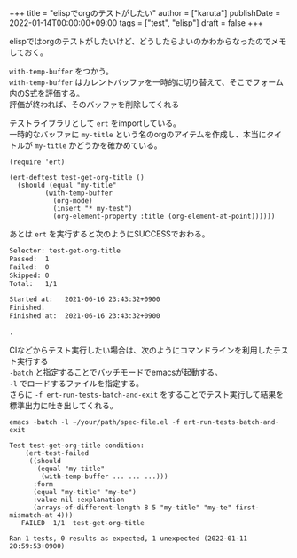 +++
title = "elispでorgのテストがしたい"
author = ["karuta"]
publishDate = 2022-01-14T00:00:00+09:00
tags = ["test", "elisp"]
draft = false
+++

elispではorgのテストがしたいけど、どうしたらよいのかわからなったのでメモしておく。  

<!--more-->  

`with-temp-buffer` をつかう。  
`with-temp-buffer` はカレントバッファを一時的に切り替えて、そこでフォーム内のS式を評価する。  
評価が終われば、そのバッファを削除してくれる  

テストライブラリとして `ert` をimportしている。  
一時的なバッファに `my-title` という名のorgのアイテムを作成し、本当にタイトルが `my-title` かどうかを確かめている。  

```elisp
(require 'ert)

(ert-deftest test-get-org-title ()
  (should (equal "my-title"
		 (with-temp-buffer
		   (org-mode)
		   (insert "* my-test")
		   (org-element-property :title (org-element-at-point))))))
```

あとは `ert` を実行すると次のようにSUCCESSでおわる。  

```org
Selector: test-get-org-title
Passed:  1
Failed:  0
Skipped: 0
Total:   1/1

Started at:   2021-06-16 23:43:32+0900
Finished.
Finished at:  2021-06-16 23:43:32+0900

.
```

CIなどからテスト実行したい場合は、次のようにコマンドラインを利用したテスト実行する  
`-batch` と指定することでバッチモードでemacsが起動する。  
`-l` でロードするファイルを指定する。  
さらに `-f ert-run-tests-batch-and-exit` をすることでテスト実行して結果を標準出力に吐き出してくれる。  

```shell
emacs -batch -l ~/your/path/spec-file.el -f ert-run-tests-batch-and-exit 
```

```nil
Test test-get-org-title condition:
    (ert-test-failed
     ((should
       (equal "my-title"
	    (with-temp-buffer ... ... ...)))
      :form
      (equal "my-title" "my-te")
      :value nil :explanation
      (arrays-of-different-length 8 5 "my-title" "my-te" first-mismatch-at 4)))
   FAILED  1/1  test-get-org-title

Ran 1 tests, 0 results as expected, 1 unexpected (2022-01-11 20:59:53+0900)	  
```
